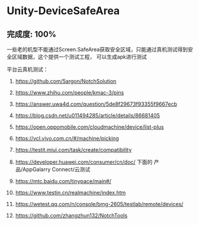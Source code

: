 # Unity-DeviceSafeArea
## 完成度: 100%

一些老的机型不能通过Screen.SafeArea获取安全区域，只能通过真机测试得到安全区域数据，这个提供一个测试工程， 可以生成apk进行测试      

平台云真机测试：

1. https://github.com/5argon/NotchSolution
2. https://www.zhihu.com/people/kmac-3/pins   
3. https://answer.uwa4d.com/question/5de8f29673f93355f9667ecb   
4. https://blog.csdn.net/u011494285/article/details/86681405   
                                                                                    
5. https://open.oppomobile.com/cloudmachine/device/list-plus   
6. https://vcl.vivo.com.cn/#/machine/picking    
7. https://testit.miui.com/task/create/compatibility     
8. https://developer.huawei.com/consumer/cn/doc/   下面的 产品/AppGalarry Connect/云测试   
                                                                                               
9. https://mtc.baidu.com/tinypace/main#/   
10. https://www.testin.cn/realmachine/index.htm   
11. https://wetest.qq.com/n/console/bmg-2605/testlab/remote/devices/     
12. https://github.com/zhangzhun132/NotchTools 
